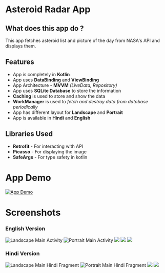 # Asteroid Radar App

## What does this app do ?

This app fetches asteroid list and picture of the day from NASA's API and displays them.

## Features

- App is completely in **Kotlin**
- App uses **DataBinding** and **ViewBinding**
- App Architecture - **MVVM** _(LiveData, Repository)_
- App uses **SQLite Database** to store the information
- **Caching** is used to store and show the data
- **WorkManager** is used to _fetch and destroy data from database periodically_
- App has different layout for **Landscape** and **Portrait**
- App is available in **Hindi** and **English**

## Libraries Used

- **Retrofit** - For interacting with API
- **Picasso** - For displaying the image
- **SafeArgs** - For type safety in kotlin

# App Demo
[![App Demo](https://img.youtube.com/vi/nhtb_iGSbc4/0.jpg)](https://www.youtube.com/watch?v=nhtb_iGSbc4)

# Screenshots

### English Version

![Landscape Main Activity](/screenshots/app_eng_portrait_main.jpg)
![Portrait Main Activity](/screenshots/app_eng_portrait_detail.jpg)
![](/screenshots/app_eng_detail_dialog.jpg)
![](/screenshots/app_eng_landscape_main.jpg)
![](/screenshots/app_eng_landscape_detail.jpg)

### Hindi Version

![Landscape Main Hindi Fragment](/screenshots/app_hindi_portrait_main.jpg)
![Portrait Main Hindi Fragment](/screenshots/app_hindi_portrait_detail.jpg)
![](/screenshots/app_hindi_landscape_main.jpg)
![](/screenshots/app_hindi_landscape_detail.jpg)
